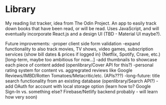 # Library
My reading list tracker, idea from The Odin Project.
An app to easily track down books that have been read, or will be read. Uses JavaScript, and will eventually incorporate React.js and a design UI (TBD - Material UI maybe?).

Future improvements: 
-proper client side form validation
-expand functionality to also track movies, TV shows, video games, subscription services {show bill dates & prices if logged in} (Netflix, Spotify, Crave, etc.) [long-term, maybe too ambitious for now...]
-add thumbnails to showcase each piece of content added (openlibrary/Cover API for this?)
-personal rating system for content vs. aggregrated reviews like Google Reviews/IMBD/Rotten Tomatoes/Metacritic/etc. (APIs???)
-long-future: title search functionality from an existing database (openlibrary/Search API?)
-add OAuth for account with local storage option (learn how to? Google Sign-In vs. something else? Firebase/Netlify backend probably - will learn how very soon)
